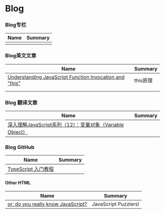 # Blog

### Blog专栏

| Name | Summary |
| ---- | ------- |
|      |         |

### Blog英文文章

| Name                                     | Summary |
| ---------------------------------------- | ------- |
| [Understanding JavaScript Function Invocation and "this"](http://yehudakatz.com/2011/08/11/understanding-javascript-function-invocation-and-this/) | this原理  |
|                                          |         |
|                                          |         |

### Blog 翻译文章

| Name                                     | Summary |
| ---------------------------------------- | ------- |
| [ 深入理解JavaScript系列（12）：变量对象（Variable Object）](http://www.cnblogs.com/TomXu/archive/2012/01/16/2309728.html) |         |

### Blog GitHub 

| Name                                     | Summary |
| ---------------------------------------- | ------- |
| [TypeScript 入门教程](https://github.com/xcatliu/typescript-tutorial/blob/master/README.md) |         |

#### Other HTML

| Name                                     | Summary              |
| ---------------------------------------- | -------------------- |
| [ or: do you really know JavaScript?](http://javascript-puzzlers.herokuapp.com/) | JavaScript Puzzlers! |

